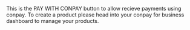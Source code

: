 This is the PAY WITH CONPAY button to allow recieve payments using conpay. To create a product please head into your conpay for business dashboard to manage your products.